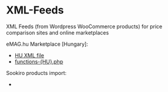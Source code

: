 # XML-Feeds
XML Feeds (from Wordpress WooCommerce products) for price comparison sites and online marketplaces

eMAG.hu Marketplace [Hungary]:
- [HU XML file](eMAG.hu-xml-structure)
- [functions-{HU}.php](custom-functions-%7BHU%7D.php)

Sookiro products import:
- []()
